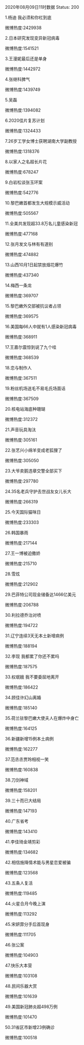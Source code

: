 2020年08月09日11时数据
Status: 200

1.杨迪 我必须和你杠到底

微博热度:2429938

2.日本研究发现变异新冠病毒

微博热度:1541521

3.王漫妮最后还是单身

微博热度:1442972

4.张继科脾气

微博热度:1439749

5.吴磊

微博热度:1394082

6.2020佳片复苏计划

微博热度:1324433

7.26岁工学女博士获聘湖南大学副教授

微博热度:1318376

8.以家人之名超长片花

微博热度:678247

9.白岩松谈张玉环案

微博热度:542776

10.黎巴嫩首都发生大规模示威活动

微博热度:505567

11.全美共发现超33.8万名儿童感染新冠

微博热度:477168

12.张月发文与林有有道别

微博热度:474882

13.山西10月1日起禁放烟花爆竹

微博热度:437340

14.梅西一条龙

微博热度:369707

15.黎巴嫩外交部被抗议者占领

微博热度:369575

16.美国每66人中就有1人感染新冠病毒

微博热度:368911

17.王嘉尔震惊到说了九个哇

微博热度:368539

18.恋与制作人

微博热度:367511

19.粉丝机场送毛不易毛氏场面话

微博热度:367509

20.核电站海底种珊瑚

微博热度:312372

21.声音玩具淘汰

微博热度:305161

22.张艺兴小绵羊变成老狐狸了

微博热度:305050

23.大爷卖鹅违章交警全部买下

微博热度:297780

24.35名老兵守护去世战友女儿长大

微博热度:266319

25.今天国际猫咪日

微博热度:233303

26.韩国暴雨

微博热度:217144

27.王一博被迫撒娇

微博热度:215710

28.雪炫

微博热度:212902

29.巴菲特公司现金储备达1466亿美元

微博热度:206788

30.利拉德乔治对喷

微博热度:194722

31.辽宁连续3天无本土新增病例

微博热度:188194

32.李现 我都累了你还不累吗

微博热度:187575

33.权珉娥 我不要委屈地离开

微博热度:186422

34.顾佳许幻山离婚

微博热度:185140

35.荷兰驻黎巴嫩大使夫人在爆炸中身亡

微博热度:164125

36.新疆新增15例本土病例

微博热度:162277

37.范丞丞贾玲相视一笑

微博热度:160838

38.刀剑神域

微博热度:158201

39.三十而已大结局

微博热度:147193

40.广东省考

微博热度:143410

41.李佳琦金靖剪彩

微博热度:134682

42.相信施降情术能与男星恋爱被骗

微博热度:123568

43.五条人复活

微博热度:119485

44.火星合月今晚上演

微博热度:113292

45.宋妍霏分手后首现身

微博热度:111705

46.张公案

微博热度:104903

47.快乐大本营

微博热度:103108

48.民间乐器大赏

微博热度:101639

49.美国新冠肺炎超498万例

微博热度:101470

50.31省区市新增23例确诊

微博热度:100518

